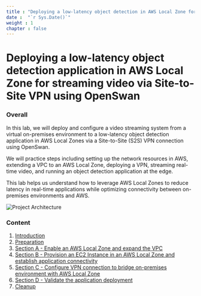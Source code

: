 ```yaml
---
title : "Deploying a low-latency object detection in AWS Local Zone for streaming video via Site-to-Site VPN using OpenSwan"
date :  "`r Sys.Date()`" 
weight : 1 
chapter : false
---
```

# Deploying a low-latency object detection application in AWS Local Zone for streaming video via Site-to-Site VPN using OpenSwan

### Overall
In this lab, we will deploy and configure a video streaming system from a virtual on-premises environment to a low-latency object detection application in AWS Local Zones via a Site-to-Site (S2S) VPN connection using OpenSwan. 

We will practice steps including setting up the network resources in AWS, extending a VPC to an AWS Local Zone, deploying a VPN, streaming real-time video, and running an object detection application at the edge.

This lab helps us understand how to leverage AWS Local Zones to reduce latency in real-time applications while optimizing connectivity between on-premises environments and AWS.

![Project Architecture](/images/architecture.png)

### Content
 1. [Introduction ](/1-introduce/)
 2. [Preparation](2-preparation/)
 3. [Section A - Enable an AWS Local Zone and expand the VPC](3-sectiona/)
 4. [Section B - Provision an EC2 Instance in an AWS Local Zone and establish application connectivity](4-sectionb/)
 5. [Section C - Configure VPN connection to bridge on-premises environment with AWS Local Zone](5-sectionc/)
 6. [Section D - Validate the application deployment](6-partd/)
 7. [Cleanup](7-cleanup/)

